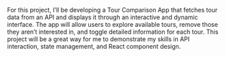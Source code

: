 For this project, I’ll be developing a Tour Comparison App that fetches tour data from an API and displays it through an interactive and dynamic interface. The app will allow users to explore available tours, remove those they aren’t interested in, and toggle detailed information for each tour. This project will be a great way for me to demonstrate my skills in API interaction, state management, and React component design.
